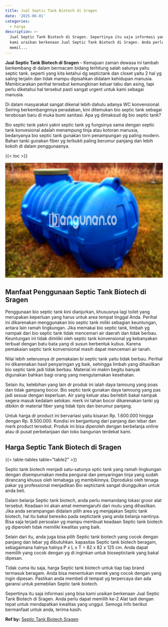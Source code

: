 ```yaml
---
title: Jual Septic Tank Biotech di Sragen
date: '2025-06-01'
categories:
  - harga
description: >-
  Jual Septic Tank Biotech di Sragen. Sepertinya itu saja informasi yang bisa
  kami uraikan berkenaan Jual Septic Tank Biotech di Sragen. Anda perlu dapat
  memil...
---
```


**Jual Septic Tank Biotech di Sragen** – Kemajuan zaman dewasa ini tambah berkembang di dalam bermacam bidang terhitung salah satunya yaitu septic tank. seperti yang kita ketahui dg septictank dan closet yaitu 2 hal yg saling terjalin dan tidak mampu dipisahkan didalam kehidupan manusia. Membicarakan perihal tersebut kemungkinan keluar tabu dan asing, tapi perlu diketahui hal tersebut pasti sangat urgent untuk kami sebagai manusia.

Di dalam masyarakat sangat dikenal lebih dahulu adanya WC konvensional. Seiring berkembangnnya peradaban, kini ditemukan bio septic tank sebagai terobosan baru di muka bumi sanitasi. Apa yg dimaksud dg bio septic tank?

Bio septic tank yakni yakni septic tank yg fungsinya sama dengan septic tank konvesional adalah menampung tinja atau kotoran manusia, bedanyanya bio septic tank gunakan torn penampungan yg paling modern. Bahan tanki gunakan fiber yg terbukti paling berumur panjang dan lebih kokoh di dalam penggunaanya.

{{< toc >}}

![Jual Septic Tank Biotech di Sragen](/images/jual-bio-septictank-01.png)

## Manfaat Penggunaan Septic Tank Biotech di Sragen

Penggunaan bio septic tank kini dianjurkan, khususnya lagi toilet yang merupakan keperluan yang harus untuk area tempat tinggal Anda. Perihal ini dikarenakan menggunakan bio septic tank miliki sebagian keuntungan, antara lain ramah lingkungan. Jika memakai bio septic tank, limbah yg nampak dari bio septic tank tidak mencemari air daerah dan tidak berbau. Keuntungan ini tidak dimiliki oleh septic tank konvensional yg kebanyakan terbuat dengan batu bata yang di susun berbentuk kubus. Karena pemakaian septic tank konvensional masih dapat mencemari air tanah.

Nilai lebih seterusnya dr pemakaian bi septic tank yaitu tidak berbau. Perihal ini dikarenakan hasil penyaringan yg baik, sehingga limbah yang dihasilkan bio septic tank jadi tidak berbau. Material ini makin begitu banyak digunakan bahkan bagi orang yang mengutamakan kesehatan.

Selain itu, kelebihan yang lain dr produk ini ialah daya tamoung yang poas dan tidak gampang bocor. Bio septic tank gunakan daya tamoung yang pas jadi sesuai dengan keperluan. Air yang keluar atau berlebih bakal nampak segera masuk kedalam selokan. merk ini tahan bocor dikarenakan tanki yg dibikin dr material fiber yang tidak tipis dan berumur panjang.

Untuk harga dr product ini bervariasi yaitu kisaran Rp. 1.600.000 hingga dengan Rp. 8.500.000. Kondisi ini bergantung dari panjang dan lebar dan merk product tersebut. Produk ini bisa diperoleh dengan berbelanja online atau di pusat perbelanjaan dan toko bangunan terdekat kami.

## Harga Septic Tank Biotech di Sragen

{{< table-tables table="table2" >}}

Septic tank biotech menjadi satu-satunya sptic tank yang ramah lingkungan dengan disempurnakan media pengurai dan penyaringan tinja yang sudah dirancang khusus oleh lemabaga yg membikinnya. Diproduksi oleh tenaga pakar yg professional menjadikan Bio septictank sangat diunggulkan untuk anda beli.

Dalam belanja Septic tank biotech, anda perlu memandang lokasi grosir alat tersebut. Keadaan ini akan amat memengaruhi dari mutu yang dihasilkan. Jika anda serampangan didalam pilih area yg menjajakan Septic tank biotech, hal itu bakal beresiko pada septictank yang anda belanja nantinya. Bisa saja terjadi persoalan yg mampu membuat keadaan Septic tank biotech yg diperoleh tidak memiliki kwalitas yang baik.

Selain dari itu, anda juga bisa pilih Septic tank biotech yang cocok dengan panjang dan lebar yg dibutuhkan. kapasitas Septic tank biotech beragam, sebagaimana halnya halnya P x L x T = 82 x 82 x 125 cm. Anda dapat memilih yang cocok dengan yg di inginkan untuk bioseptictank yang bakal dipesan.

Tidak cuma itu saja, harga Septic tank biotech untuk tiap tiap brand termasuk beragam. Anda bisa menentukan merek yang cocok dengan yang ingin dipesan. Pastikan anda membeli di tempat yg terpercaya dan ada garansi untuk pemeblian Septic tank biotech.

Sepertinya itu saja informasi yang bisa kami uraikan berkenaan Jual Septic Tank Biotech di Sragen. Anda perlu dapat memilih ke-2 Alat tadi dengan tepat untuk mendapatkan kwalitas yang unggul. Semoga Info berikut bermanfaat untuk anda, terima kasih.

**Ref by:** [Septic Tank Biotech Sragen](https://id.wikipedia.org/wiki/Septic)
